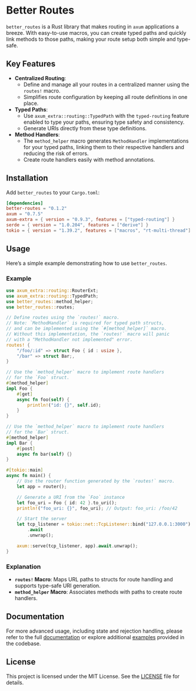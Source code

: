 # Better Routes

`better_routes` is a Rust library that makes routing in `axum` applications a breeze. With easy-to-use macros, you can create typed paths and quickly link methods to those paths, making your route setup both simple and type-safe.

## Key Features

- **Centralized Routing**:
  - Define and manage all your routes in a centralized manner using the `routes!` macro.
  - Simplifies route configuration by keeping all route definitions in one place.
- **Typed Paths**:
  - Use `axum_extra::routing::TypedPath` with the `typed-routing` feature enabled to type your paths, ensuring type safety and consistency.
  - Generate URIs directly from these type definitions.
- **Method Handlers**:
  - The `method_helper` macro generates `MethodHandler` implementations for your typed paths, linking them to their respective handlers and reducing the risk of errors.
  - Create route handlers easily with method annotations.

## Installation

Add `better_routes` to your `Cargo.toml`:

```toml
[dependencies]
better-routes = "0.1.2"
axum = "0.7.5"
axum-extra = { version = "0.9.3", features = ["typed-routing"] }
serde = { version = "1.0.204", features = ["derive"] }
tokio = { version = "1.39.2", features = ["macros", "rt-multi-thread"] }
```

## Usage

Here’s a simple example demonstrating how to use `better_routes`.

### Example

```rust
use axum_extra::routing::RouterExt;
use axum_extra::routing::TypedPath;
use better_routes::method_helper;
use better_routes::routes;

// Define routes using the `routes!` macro.
// Note: `MethodHandler` is required for typed path structs,
// and can be implemented using the `#[method_helper]` macro.
// Without this implementation, the `routes!` macro will panic
// with a "MethodHandler not implemented" error.
routes! {
    "/foo/:id" => struct Foo { id : usize },
    "/bar" => struct Bar;,
}

// Use the `method_helper` macro to implement route handlers
// for the `Foo` struct.
#[method_helper]
impl Foo {
    #[get]
    async fn foo(self) {
        println!("id: {}", self.id);
    }
}

// Use the `method_helper` macro to implement route handlers
// for the `Bar` struct.
#[method_helper]
impl Bar {
    #[post]
    async fn bar(self) {}
}

#[tokio::main]
async fn main() {
    // Use the router function generated by the `routes!` macro.
    let app = router();

    // Generate a URI from the `Foo` instance
    let foo_uri = Foo { id: 42 }.to_uri();
    println!("foo_uri: {}", foo_uri); // Output: foo_uri: /foo/42

    // Start the server
    let tcp_listener = tokio::net::TcpListener::bind("127.0.0.1:3000")
        .await
        .unwrap();

    axum::serve(tcp_listener, app).await.unwrap();
}
```

### Explanation

- **`routes!` Macro**: Maps URL paths to structs for route handling and supports type-safe URI generation.
- **`method_helper` Macro**: Associates methods with paths to create route handlers.

## Documentation

For more advanced usage, including state and rejection handling, please refer to the full [documentation][docs] or explore additional [examples][examples] provided in the codebase.

## License

This project is licensed under the MIT License. See the [LICENSE][license] file for details.

[license]: https://github.com/ratnaraj7/better-routes/blob/main/better-routes/LICENSE
[examples]: https://github.com/ratnaraj7/better-routes/tree/main/examples
[docs]: https://docs.rs/better-routes/latest/better_routes/index.html
